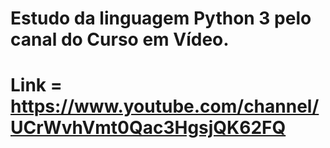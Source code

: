 # Estudo da linguagem Python 3 pelo canal do Curso em Vídeo.
# Link = https://www.youtube.com/channel/UCrWvhVmt0Qac3HgsjQK62FQ

